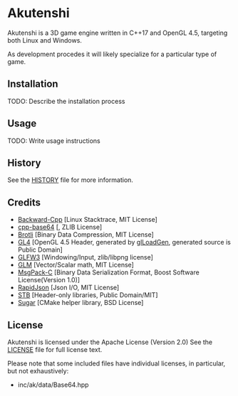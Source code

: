 # Akutenshi

Akutenshi is a 3D game engine written in C++17 and OpenGL 4.5, targeting both Linux and Windows.

As development procedes it will likely specialize for a particular type of game.

## Installation

TODO: Describe the installation process

## Usage

TODO: Write usage instructions

## History

See the [HISTORY](History.md) file for more information.

## Credits

- [Backward-Cpp](https://github.com/bombela/backward-cpp) [Linux Stacktrace, MIT License]
- [cpp-base64](https://github.com/ReneNyffenegger/cpp-base64) [, ZLIB License] 
- [Brotli](https://github.com/google/brotli) [Binary Data Compression, MIT License]
- [GL4](https://github.com/draghi/GL4) [OpenGL 4.5 Header, generated by [glLoadGen](https://bitbucket.org/alfonse/glloadgen/wiki/Home), generated source is Public Domain]
- [GLFW3](http://www.glfw.org/) [Windowing/Input, zlib/libpng license]
- [GLM](https://glm.g-truc.net/) [Vector/Scalar math, MIT License]
- [MsgPack-C](https://github.com/msgpack/msgpack-c) [Binary Data Serialization Format, Boost Software License(Version 1.0)]
- [RapidJson](https://github.com/Tencent/rapidjson) [Json I/O, MIT License]
- [STB](https://github.com/nothings/stb) [Header-only libraries, Public Domain/MIT]
- [Sugar](https://github.com/ruslo/sugar) [CMake helper library, BSD License]

## License

Akutenshi is licensed under the Apache License (Version 2.0)
See the [LICENSE](License.md) file for full license text.

Please note that some included files have individual licenses, in particular, but not exhaustively:
- inc/ak/data/Base64.hpp
